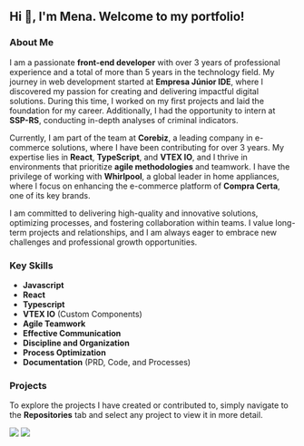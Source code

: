 ## Hi 👋, I'm Mena. Welcome to my portfolio!

### About Me

I am a passionate **front-end developer** with over 3 years of professional experience and a total of more than 5 years in the technology field. My journey in web development started at **Empresa Júnior IDE**, where I discovered my passion for creating and delivering impactful digital solutions. During this time, I worked on my first projects and laid the foundation for my career. Additionally, I had the opportunity to intern at **SSP-RS**, conducting in-depth analyses of criminal indicators.

Currently, I am part of the team at **Corebiz**, a leading company in e-commerce solutions, where I have been contributing for over 3 years. My expertise lies in **React**, **TypeScript**, and **VTEX IO**, and I thrive in environments that prioritize **agile methodologies** and teamwork. I have the privilege of working with **Whirlpool**, a global leader in home appliances, where I focus on enhancing the e-commerce platform of **Compra Certa**, one of its key brands.

I am committed to delivering high-quality and innovative solutions, optimizing processes, and fostering collaboration within teams. I value long-term projects and relationships, and I am always eager to embrace new challenges and professional growth opportunities.

### Key Skills

- **Javascript**
- **React**
- **Typescript**
- **VTEX IO** (Custom Components)
- **Agile Teamwork**
- **Effective Communication**
- **Discipline and Organization**
- **Process Optimization**
- **Documentation** (PRD, Code, and Processes)

### Projects

To explore the projects I have created or contributed to, simply navigate to the **Repositories** tab and select any project to view it in more detail.

<div> 
  <a href = "mailto:rodrigo.mena8632@outlook.com"><img src="https://img.shields.io/badge/-Email-%23333?style=for-the-badge" target="_blank"></a>
  <a href="https://www.linkedin.com/in/rmmena/" target="_blank"><img src="https://img.shields.io/badge/-LinkedIn-%230077B5?style=for-the-badge" target="_blank"></a> 
</div>
